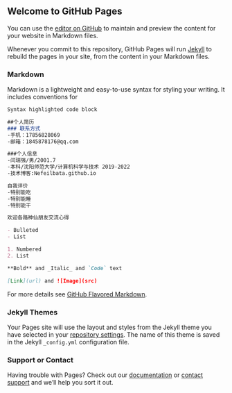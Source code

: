 ## Welcome to GitHub Pages

You can use the [editor on GitHub](https://github.com/Nefeilbata/Nefeilbata.github.io/edit/main/index.md) to maintain and preview the content for your website in Markdown files.

Whenever you commit to this repository, GitHub Pages will run [Jekyll](https://jekyllrb.com/) to rebuild the pages in your site, from the content in your Markdown files.

### Markdown

Markdown is a lightweight and easy-to-use syntax for styling your writing. It includes conventions for

```markdown
Syntax highlighted code block

##个人简历
### 联系方式
-手机：17856828069
-邮箱：1845878176@qq.com

###个人信息
-闫瑞强/男/2001.7
-本科/沈阳师范大学/计算机科学与技术 2019-2022
-技术博客:Nefeilbata.github.io

自我评价
-特别能吃
-特别能睡
-特别能干

欢迎各路神仙朋友交流心得

- Bulleted
- List

1. Numbered
2. List

**Bold** and _Italic_ and `Code` text

[Link](url) and ![Image](src)
```

For more details see [GitHub Flavored Markdown](https://guides.github.com/features/mastering-markdown/).

### Jekyll Themes

Your Pages site will use the layout and styles from the Jekyll theme you have selected in your [repository settings](https://github.com/Nefeilbata/Nefeilbata.github.io/settings/pages). The name of this theme is saved in the Jekyll `_config.yml` configuration file.

### Support or Contact

Having trouble with Pages? Check out our [documentation](https://docs.github.com/categories/github-pages-basics/) or [contact support](https://support.github.com/contact) and we’ll help you sort it out.
